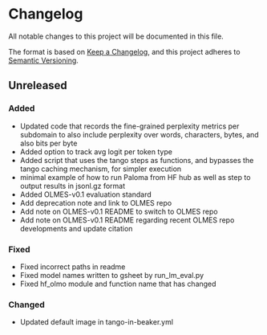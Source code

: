 # Changelog

All notable changes to this project will be documented in this file.

The format is based on [Keep a Changelog](https://keepachangelog.com/en/1.0.0/),
and this project adheres to [Semantic Versioning](https://semver.org/spec/v2.0.0.html).

## Unreleased

### Added

- Updated code that records the fine-grained perplexity metrics per subdomain to also include perplexity over words, characters, bytes, and also bits per byte
- Added option to track avg logit per token type
- Added script that uses the tango steps as functions, and bypasses the tango caching mechanism, for simpler execution
- minimal example of how to run Paloma from HF hub as well as step to output results in jsonl.gz format
- Added OLMES-v0.1 evaluation standard
- Add deprecation note and link to OLMES repo
- Add note on OLMES-v0.1 README to switch to OLMES repo
- Add note on OLMES-v0.1 README regarding recent OLMES repo developments and update citation

### Fixed

- Fixed incorrect paths in readme
- Fixed model names written to gsheet by run_lm_eval.py
- Fixed hf_olmo module and function name that has changed

### Changed

- Updated default image in tango-in-beaker.yml
